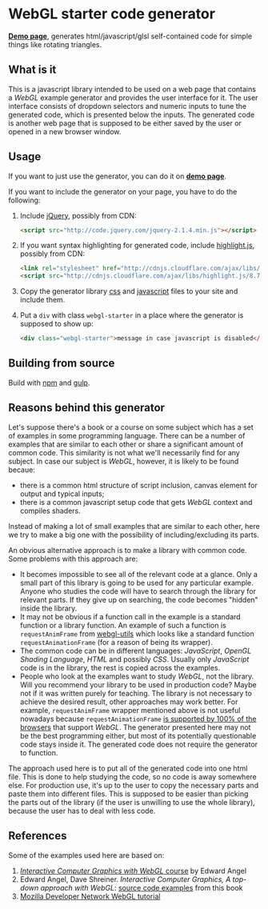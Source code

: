 # WebGL starter code generator

**[Demo page][demo-en-base]**, generates html/javascript/glsl self-contained code for simple things like rotating triangles.

## What is it

This is a javascript library intended to be used on a web page that contains a *WebGL* example generator and provides the user interface for it.
The user interface consists of dropdown selectors and numeric inputs to tune the generated code, which is presented below the inputs.
The generated code is another web page that is supposed to be either saved by the user or opened in a new browser window.

## Usage

If you want to just use the generator, you can do it on **[demo page][demo-en-base]**.

If you want to include the generator on your page, you have to do the following:

1. Include [jQuery], possibly from CDN:
   ```html
   <script src="http://code.jquery.com/jquery-2.1.4.min.js"></script>
   ```

2. If you want syntax highlighting for generated code, include [highlight.js], possibly from CDN:
   ```html
   <link rel="stylesheet" href="http://cdnjs.cloudflare.com/ajax/libs/highlight.js/8.7/styles/default.min.css">
   <script src="http://cdnjs.cloudflare.com/ajax/libs/highlight.js/8.7/highlight.min.js"></script>
   ```

3. Copy the generator library [css][lib-css] and [javascript][lib-js] files to your site and include them.

4. Put a `div` with class `webgl-starter` in a place where the generator is supposed to show up:
   ```html
   <div class="webgl-starter">message in case javascript is disabled</div>
   ```

## Building from source

Build with [npm] and [gulp].

## Reasons behind this generator

Let's suppose there's a book or a course on some subject which has a set of examples in some programming language.
There can be a number of examples that are similar to each other or share a significant amount of common code.
This similarity is not what we'll necessarily find for any subject.
In case our subject is *WebGL*, however, it is likely to be found becaue:

* there is a common html structure of script inclusion, canvas element for output and typical inputs;
* there is a common javascript setup code that gets *WebGL* context and compiles shaders.

Instead of making a lot of small examples that are similar to each other, here we try to make a big one
with the possibility of including/excluding its parts.

An obvious alternative approach is to make a library with common code.
Some problems with this approach are:

* It becomes impossible to see all of the relevant code at a glance.
  Only a small part of this library is going to be used for any particular example.
  Anyone who studies the code will have to search through the library for relevant parts.
  If they give up on searching, the code becomes "hidden" inside the library.
* It may not be obvious if a function call in the example is a standard function or a library function.
  An example of such a function is `requestAnimFrame` from [webgl-utils] which looks like a standard function `requestAnimationFrame`
  (for a reason of being its wrapper).
* The common code can be in different languages: *JavaScript*, *OpenGL Shading Language*, *HTML* and possibly *CSS*.
  Usually only *JavaScript* code is in the library, the rest is copied across the examples.
* People who look at the examples want to study *WebGL*, not the library.
  Will you recommend your library to be used in production code?
  Maybe not if it was written purely for teaching.
  The library is not necessary to achieve the desired result, other approaches may work better.
  For example, `requestAnimFrame` wrapper mentioned above is not useful nowadays because `requestAnimationFrame` [is supported by 100% of the browsers][webglstats] that support *WebGL*.
  The generator presented here may not be the best programming either, but most of its potentially questionable code stays inside it.
  The generated code does not require the generator to function.

The approach used here is to put all of the generated code into one html file.
This is done to help studying the code, so no code is away somewhere else.
For production use, it's up to the user to copy the necessary parts and paste them into different files.
This is supposed to be easier than picking the parts out of the library (if the user is unwilling to use the whole library), because the user has to deal with less code.

## References

Some of the examples used here are based on:

1. [*Interactive Computer Graphics with WebGL* course][esangel-course] by Edward Angel
2. Edward Angel, Dave Shreiner. *Interactive Computer Graphics, A top-down approach with WebGL*: [source code examples][esangel-code] from this book
3. [Mozilla Developer Network WebGL tutorial][mdn]

[demo-en-base]: http://antonkhorev.github.io/webgl-starter/en/base/
[lib-css]: http://antonkhorev.github.io/webgl-starter/lib/webgl-starter.css
[lib-js]: http://antonkhorev.github.io/webgl-starter/lib/webgl-starter.js
[jQuery]: https://jquery.com/
[highlight.js]: https://highlightjs.org/
[npm]: https://www.npmjs.com/
[gulp]: http://gulpjs.com/
[webgl-utils]: https://github.com/KhronosGroup/WebGL/blob/master/sdk/demos/common/webgl-utils.js
[webglstats]: http://webglstats.com/
[esangel-course]: https://www.coursera.org/course/webgl
[esangel-code]: https://github.com/esangel/WebGL
[mdn]: https://developer.mozilla.org/en-US/docs/Web/API/WebGL_API/Tutorial
